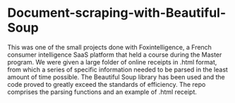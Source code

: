 # Document-scraping-with-Beautiful-Soup

This was one of the small projects done with Foxintelligence, a French consumer intelligence SaaS platform that held a course during the Master program. We were given a large folder of online receipts in .html format, from which a series of specific information needed to be parsed in the least amount of time possible. The Beautiful Soup library has been used and the code proved to greatly exceed the standards of efficiency. The repo comprises the parsing functions and an example of .html receipt.

